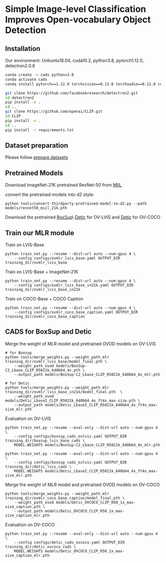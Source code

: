 # Simple Image-level Classification Improves Open-vocabulary Object Detection

## Installation
Our environment: Unbuntu18.04, cuda10.2, python3.8, pytorch1.12.0, detectron2.0.6

```bash
conda create -n cads python=3.8
conda activate cads
conda install pytorch==1.12.0 torchvision==0.13.0 torchaudio==0.12.0 cudatoolkit=10.2 -c pytorch

git clone https://github.com/facebookresearch/detectron2.git
cd detectron2
pip install -e . 
cd .. 
git clone https://github.com/openai/CLIP.git
cd CLIP 
pip install -e .
cd .. 
pip install -r requirements.txt
```

## Dataset preparation
Please follow [prepare datasets](datasets/README.md)

## Pretrained Models
Download ImageNet-21K pretrained ResNet-50 from [MIIL](https://github.com/Alibaba-MIIL/ImageNet21K)

convert the pretrained models into d2 style:
```
python tools/convert-thirdparty-pretrained-model-to-d2.py --path models/resnet50_miil_21k.pth
``` 
Download the pretrained [BoxSup](https://dl.fbaipublicfiles.com/detic/BoxSup-C2_Lbase_CLIP_R5021k_640b64_4x.pth)\ [Detic](https://dl.fbaipublicfiles.com/detic/Detic_LbaseI_CLIP_R5021k_640b64_4x_ft4x_max-size.pth) for OV-LVIS 
and [Detic](https://dl.fbaipublicfiles.com/detic/Detic_OVCOCO_CLIP_R50_1x_max-size_caption.pth) for OV-COCO

## Train our MLR module
Train on LVIS-Base
```
python train_net.py --resume --dist-url auto --num-gpus 4 \
    --config configs/ovmlr_lvis_base.yaml OUTPUT_DIR training_dir/ovmlr_lvis_base 
``` 

Train on LVIS-Base + ImageNet-21K
```
python train_net.py --resume --dist-url auto --num-gpus 4 \
    --config configs/ovmlr_lvis_base_in21k.yaml OUTPUT_DIR training_dir/ovmlr_lvis_base_in21k 
``` 

Train on COCO-Base + COCO Caption
```
python train_net.py --resume --dist-url auto --num-gpus 4 \
    --config configs/ovmlr_coco_base_caption.yaml OUTPUT_DIR training_dir/ovmlr_coco_base_caption 
``` 

## CADS for BoxSup and Detic
Merge the weight of MLR model and pretrained OVOD models on OV-LVIS
```
# for Boxsup
python tools/merge_weights.py --weight_path_mlr training_dir/ovmlr_lvis_base/model_final.pth \
    --weight_path_ovod models/BoxSup-C2_Lbase_CLIP_R5021k_640b64_4x.pth \
    --output_path models/BoxSup-C2_Lbase_CLIP_R5021k_640b64_4x_mlr.pth 

# for Detic
python tools/merge_weights.py --weight_path_mlr training_dir/ovmlr_lvis_base_in21k/model_final.pth  \
    --weight_path_ovod models/Detic_LbaseI_CLIP_R5021k_640b64_4x_ft4x_max-size.pth \
    --output_path models/Detic_LbaseI_CLIP_R5021k_640b64_4x_ft4x_max-size_mlr.pth 
``` 

Evaluation on OV-LVIS
```
python train_net.py --resume --eval-only --dist-url auto --num-gpus 4 \
    --config configs/boxsup_cads_ovlvis.yaml OUTPUT_DIR training_dir/boxsup_lvis_base_cads \
    MODEL.WEIGHTS models/BoxSup-C2_Lbase_CLIP_R5021k_640b64_4x_mlr.pth 

python train_net.py --resume --eval-only --dist-url auto --num-gpus 4 \
    --config configs/boxsup_cads_ovlvis.yaml OUTPUT_DIR training_dir/detic_lvis_cads \
    MODEL.WEIGHTS models/Detic_LbaseI_CLIP_R5021k_640b64_4x_ft4x_max-size_mlr.pth 
``` 

Merge the weight of MLR model and pretrained OVOD models on OV-COCO
```
python tools/merge_weights.py --weight_path_mlr training_dir/ovmlr_coco_base_caption/model_final.pth \
    --weight_path_ovod models/Detic_OVCOCO_CLIP_R50_1x_max-size_caption.pth \
    --output_path models/Detic_OVCOCO_CLIP_R50_1x_max-size_caption_mlr.pth 
``` 
Evaluation on OV-COCO
```
python train_net.py --resume --eval-only --dist-url auto --num-gpus 4 \
    --config configs/detic_cads_ovcoco.yaml OUTPUT_DIR training_dir/detic_ovcoco_cads \
    MODEL.WEIGHTS models/Detic_OVCOCO_CLIP_R50_1x_max-size_caption_mlr.pth 
``` 

